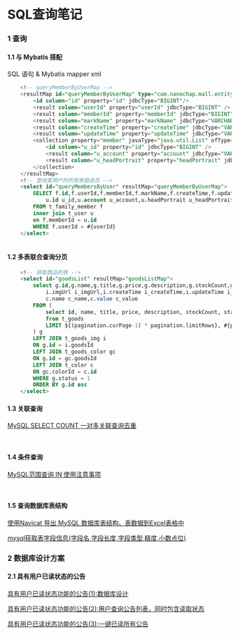 # SQL查询笔记      

### 1 查询  

#### 1.1 与 Mybatis 搭配      

SQL 语句 & Mybatis mapper xml

```sql
    <!-- queryMemberByUserMap -->
    <resultMap id="queryMemberByUserMap" type="com.nanochap.mall.entity.FamilyMember">
        <id column="id" property="id" jdbcType="BIGINT"/>
        <result column="userId" property="userId" jdbcType="BIGINT" />
        <result column="memberId" property="memberId" jdbcType="BIGINT" />
        <result column="markName" property="markName" jdbcType="VARCHAR" />
        <result column="createTime" property="createTime" jdbcType="VARCHAR" />
        <result column="updateTime" property="updateTime" jdbcType="VARCHAR" />
        <collection property="member" javaType="java.util.List" ofType="com.nanochap.mall.entity.User">
            <id column="u_id" property="id" jdbcType="BIGINT" />
            <result column="u_account" property="account" jdbcType="VARCHAR"/>
            <result column="u_headPortrait" property="headPortrait" jdbcType="VARCHAR"/>
        </collection>
    </resultMap>
    <!-- 查询某用户的所有家庭成员 -->
    <select id="queryMembersByUser" resultMap="queryMemberByUserMap">
        SELECT f.id,f.userId,f.memberId,f.markName,f.createTime,f.updateTime,
            u.id u_id,u.account u_account,u.headPortrait u_headPortrait
        FROM t_family_member f
        inner join t_user u
        on f.memberId = u.id
        WHERE f.userId = #{userId}
    </select>
	
```

#### 1.2 多表联合查询分页  

```sql
    <!-- 获取商品列表 -->
    <select id="goodsList" resultMap="goodsListMap">
        select g.id,g.name,g.title,g.price,g.description,g.stockCount,g.status,g.createTime,g.updateTime,
            i.imgUrl i_imgUrl,i.createTime i_createTime,i.updateTime i_updateTime,
            c.name c_name,c.value c_value
        FROM (
            select id, name, title, price, description, stockCount, status, createTime, updateTime
            from t_goods
            LIMIT ${(pagination.curPage-1) * pagination.limitRows}, #{pagination.limitRows}
        ) g
        LEFT JOIN t_goods_img i
        ON g.id = i.goodsId
        LEFT JOIN t_goods_color gc
        ON g.id = gc.goodsId
        LEFT JOIN t_color c
        ON gc.colorId = c.id
        WHERE g.status = 1
        ORDER BY g.id asc
    </select>

```


#### 1.3 关联查询

[MySQL SELECT COUNT 一对多关联查询去重](https://blog.csdn.net/Mrqiang9001/article/details/100180644 "https://blog.csdn.net/Mrqiang9001/article/details/100180644")  

​    

#### 1.4 条件查询  

[MySQL范围查询 IN 使用注意事项](https://blog.csdn.net/Mrqiang9001/article/details/100074408 "https://blog.csdn.net/Mrqiang9001/article/details/100074408")  

​    

#### 1.5 查询数据库表结构  

[使用Navicat 导出 MySQL 数据库表结构、表数据到Excel表格中](https://blog.csdn.net/Mrqiang9001/article/details/108242759 "https://blog.csdn.net/Mrqiang9001/article/details/108242759")  

[mysql获取表字段信息(字段名,字段长度,字段类型,精度,小数点位)](https://blog.csdn.net/eleven_i/article/details/112727464 "https://blog.csdn.net/eleven_i/article/details/112727464")  



### 2 数据库设计方案  

#### 2.1 具有用户已读状态的公告

[具有用户已读状态功能的公告(1):数据库设计](https://blog.csdn.net/Mrqiang9001/article/details/98335457 "https://blog.csdn.net/Mrqiang9001/article/details/98335457")  

[具有用户已读状态功能的公告(2):用户查询公告列表，同时包含读取状态](https://blog.csdn.net/Mrqiang9001/article/details/98340623 "https://blog.csdn.net/Mrqiang9001/article/details/98340623")  

[具有用户已读状态功能的公告(3):一键已读所有公告](https://blog.csdn.net/Mrqiang9001/article/details/98347922 "https://blog.csdn.net/Mrqiang9001/article/details/98347922")  





